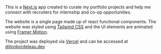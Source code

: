 This is a [Next.js](https://nextjs.org/) app created to curate my portfolio projects and help me connect with recruiters for internship and co-op opportunities.

The website is a single page made up of react functional components. The website was styled using [Tailwind CSS](https://tailwindcss.com/) and the UI elements are animated using [Framer Motion](https://www.framer.com/motion/).

The project was deployed via [Vercel](https://vercel.com/) and can be accessed at [dillonbordeleau.dev](https://dillonbordeleau.dev)